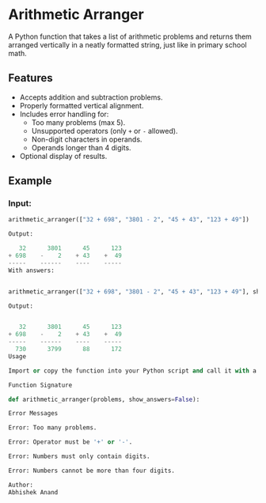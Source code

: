 # Arithmetic Arranger

A Python function that takes a list of arithmetic problems and returns them arranged vertically in a neatly formatted string, just like in primary school math.

## Features

- Accepts addition and subtraction problems.
- Properly formatted vertical alignment.
- Includes error handling for:
  - Too many problems (max 5).
  - Unsupported operators (only `+` or `-` allowed).
  - Non-digit characters in operands.
  - Operands longer than 4 digits.
- Optional display of results.

## Example

### Input:
```python
arithmetic_arranger(["32 + 698", "3801 - 2", "45 + 43", "123 + 49"])

Output:

   32      3801      45      123
+ 698    -    2    + 43    +  49
-----    ------    ----    -----
With answers:


arithmetic_arranger(["32 + 698", "3801 - 2", "45 + 43", "123 + 49"], show_answers=True)

Output:


   32      3801      45      123
+ 698    -    2    + 43    +  49
-----    ------    ----    -----
  730      3799      88      172
Usage

Import or copy the function into your Python script and call it with a list of problems. Set show_answers=True if you want to display the results.

Function Signature

def arithmetic_arranger(problems, show_answers=False):

Error Messages

Error: Too many problems.

Error: Operator must be '+' or '-'.

Error: Numbers must only contain digits.

Error: Numbers cannot be more than four digits.

Author:
Abhishek Anand